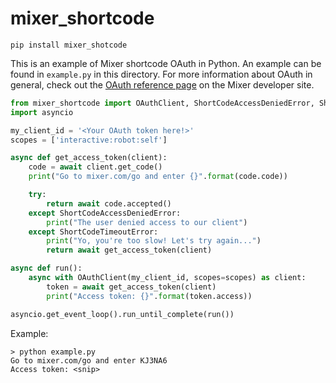 # mixer_shortcode

```
pip install mixer_shotcode
```

This is an example of Mixer shortcode OAuth in Python. An example can be found in `example.py` in this directory. For more information about OAuth in general, check out the [OAuth reference page](https://dev.mixer.com/reference/oauth/index.html) on the Mixer developer site.

```py
from mixer_shortcode import OAuthClient, ShortCodeAccessDeniedError, ShortCodeTimeoutError
import asyncio

my_client_id = '<Your OAuth token here!>'
scopes = ['interactive:robot:self']

async def get_access_token(client):
    code = await client.get_code()
    print("Go to mixer.com/go and enter {}".format(code.code))

    try:
        return await code.accepted()
    except ShortCodeAccessDeniedError:
        print("The user denied access to our client")
    except ShortCodeTimeoutError:
        print("Yo, you're too slow! Let's try again...")
        return await get_access_token(client)

async def run():
    async with OAuthClient(my_client_id, scopes=scopes) as client:
        token = await get_access_token(client)
        print("Access token: {}".format(token.access))

asyncio.get_event_loop().run_until_complete(run())
```

Example:

```
> python example.py
Go to mixer.com/go and enter KJ3NA6
Access token: <snip>
```

